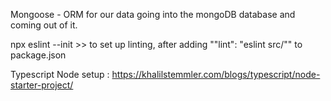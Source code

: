 Mongoose - ORM for our data going into the mongoDB database and coming out of it.

npx eslint --init >> to set up linting, after adding ""lint": "eslint src/"" to package.json
 
 Typescript Node setup : https://khalilstemmler.com/blogs/typescript/node-starter-project/

 